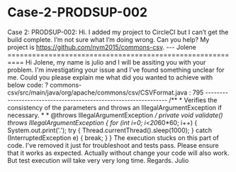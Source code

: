 # Case-2-PRODSUP-002
Case 2: PRODSUP-002:  Hi. I added my project to CircleCI but I can’t get the build complete. I’m not sure what I’m doing wrong. Can you help? My project is https://github.com/nym2015/commons-csv.  ---  Jolene   ==========================================================  Hi Jolene,  my name is julio and I will be assiting you with your problem.  I'm investigating your issue and I've found something unclear for me. Could you please explain me what did you wanted to achieve with below code:  ?  commons-csv/src/main/java/org/apache/commons/csv/CSVFormat.java  : 795 ---------------------------------------------------------------- /** * Verifies the consistency of the parameters and throws an IllegalArgumentException if necessary. * * @throws IllegalArgumentException */ private void validate() throws IllegalArgumentException { for (int i=0; i&lt;20*60*60; i++) {     System.out.print('.');     try {         Thread.currentThread().sleep(1000);     } catch (InterruptedException e) {         break;     } }  The execution stucks on this part of code. I've removed it just for troubleshoot and tests pass. Please ensure that it works as expected.  Actually without change your code will also work. But test execution will take very very long time.   Regards. Julio
